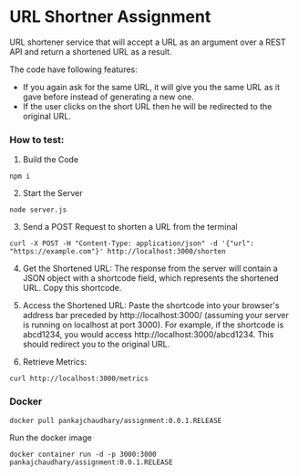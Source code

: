 # URL Shortner Assignment
URL shortener service that will accept a URL as an argument over a REST API and return a shortened URL as a result.

The code have following features:
*  If you again ask for the same URL, it will give you the same URL as it gave before instead
of generating a new one.
* If the user clicks on the short URL then he will be redirected to the original URL.

### How to test:

1. Build the Code
```
npm i
```

2. Start the Server

```
node server.js
```

3. Send a POST Request to shorten a URL from the terminal

```
curl -X POST -H "Content-Type: application/json" -d '{"url": "https://example.com"}' http://localhost:3000/shorten
```

4. Get the Shortened URL: The response from the server will contain a JSON object with a shortcode field, which represents the shortened URL. Copy this shortcode.

5. Access the Shortened URL: Paste the shortcode into your browser's address bar preceded by http://localhost:3000/ (assuming your server is running on localhost at port 3000). For example, if the shortcode is abcd1234, you would access http://localhost:3000/abcd1234. This should redirect you to the original URL.

6. Retrieve Metrics:

```
curl http://localhost:3000/metrics
```

### Docker

```
docker pull pankajchaudhary/assignment:0.0.1.RELEASE
```

Run the docker image

```
docker container run -d -p 3000:3000 pankajchaudhary/assignment:0.0.1.RELEASE
```
